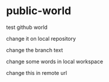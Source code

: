 # public-world
test github world

change it on local repository

change the branch text

change some words in local workspace

change this in remote url

